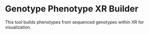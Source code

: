 # Genotype Phenotype XR Builder
This tool builds phenotypes from sequenced genotypes within XR for visualization.
